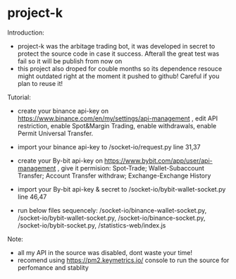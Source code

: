 # project-k
Introduction:
 - project-k was the arbitage trading  bot, it was developed in secret to protect the source code in case it success. Afterall the great test was fail so it will be publish from now on
 - this project also droped for couble months so its dependence resouce might outdated right at the moment it pushed to github! Careful if you plan to reuse it!
 
 Tutorial:
  - create your binance api-key on https://www.binance.com/en/my/settings/api-management , edit API restriction, enable Spot&Margin Trading, enable withdrawals, enable Permit Universal Transfer.
  - import your binance api-key to /socket-io/request.py line 31,37
  - create your By-bit api-key on https://www.bybit.com/app/user/api-management , give it permision: Spot-Trade; Wallet-Subaccount Transfer; Account Transfer withdraw; Exchange-Exchange History
  - import your By-bit api-key & secret to /socket-io/bybit-wallet-socket.py line 46,47
  
  - run below files sequencely: /socket-io/binance-wallet-socket.py, /socket-io/bybit-wallet-socket.py, /socket-io/binance-socket.py, /socket-io/bybit-socket.py, /statistics-web/index.js
  
 Note:
  - all my API in the source was disabled, dont waste your time!
  - recomend using https://pm2.keymetrics.io/ console to run the source for perfomance and stablity
